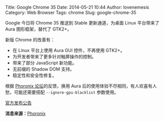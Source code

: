 Title: Google Chrome 35
Date: 2014-05-21 10:44
Author: lovenemesis
Category: Web Browser
Tags: chrome
Slug: google-chrome-35

Google 今日将 Chrome 35 推送到 Stable 更新通道，为桌面 Linux 平台带来了
Aura 图形框架，替代了 GTK2+。

新版 Chrome 的改善有：

-   在 Linux 平台上使用 Aura GUI 控件，不再使用 GTK2+。
-   为开发者带来了更多针对触屏操作的控制。
-   带来了部分 JavaScript 新功能。
-   无前缀的 Shadow DOM 支持。
-   稳定性和安全性修复。

根据 [Phoronix
论坛](http://www.phoronix.com/forums/showthread.php?100554-Chrome-35-Released-With-Aura-Replacing-GTK)的反馈，换用
Aura 后的使用体验不尽相同，有人欢喜有人愁，可能还需要搭配
`--ignore-gpu-blacklist` 参数使用。

[官方发布公告](http://googlechromereleases.blogspot.ro/2014/05/stable-channel-update_20.html)

**消息来源：**[Phoronix](http://www.phoronix.com/scan.php?page=news_item&px=MTY5NTI)

